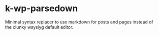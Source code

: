 # k-wp-parsedown
Minimal syntax replacer to use markdown for posts and pages instead of the clunky wsysiyg default editor.
